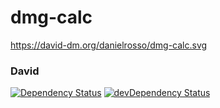 # dmg-calc

https://david-dm.org/danielrosso/dmg-calc.svg

### David
[![Dependency Status](https://david-dm.org/danielrosso/dmg-calc.svg)](https://david-dm.org/danielrosso/dmg-calc)
[![devDependency Status](https://david-dm.org/danielrosso/dmg-calc/dev-status.svg)](https://david-dm.org/danielrosso/dmg-calc#info=devDependencies)